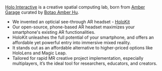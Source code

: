  [Holo Interactive](https://holoi.com) is a creative spatial computing lab, born from [Amber Garage](https://ambergarage.com) curated by [Botao Amber Hu](https://botao.hu).

* We invented an opticial see-through AR headset - [HoloKit](https://holokit.io)
* Our open-source, phone-based AR headset maximizes your smartphone's existing AR functionalities.
* HoloKit unleashes the full potential of your smartphone, and offers an affordable yet powerful entry into immersive mixed reality.
* It stands out as an affordable alternative to higher-priced options like HoloLens and Magic Leap.
* Tailored for rapid MR creative project implementation, especially multiplayers, it’s the ideal tool for researchers, educators, and creators. 

